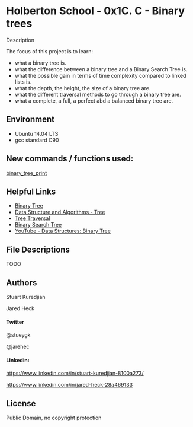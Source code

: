 #  Holberton School - 0x1C. C - Binary trees
Description

The focus of this project is to learn:
* what a binary tree is.
* what the difference between a binary tree and a Binary Search Tree is.
* what the possible gain in terms of time complexity compared to linked lists is.
* what the depth, the height, the size of a binary tree are.
* what the different traversal methods to go through a binary tree are.
* what a complete, a full, a perfect abd a balanced binary tree are.

## Environment
* Ubuntu 14.04 LTS
* gcc standard C90

## New commands / functions used:
[binary_tree_print](https://github.com/holbertonschool/0x1C.c)
## Helpful Links
- [Binary Tree](https://en.wikipedia.org/wiki/Binary_tree)
- [Data Structure and Algorithms - Tree](https://www.tutorialspoint.com/data_structures_algorithms/tree_data_structure.htm)
- [Tree Traversal](https://www.tutorialspoint.com/data_structures_algorithms/tree_traversal.htm)
- [Binary Search Tree](https://en.wikipedia.org/wiki/Binary_search_tree)
- [YouTube - Data Structures:  Binary Tree](https://www.youtube.com/watch?v=H5JubkIy_p8)

## File Descriptions
TODO

## Authors
Stuart Kuredjian

Jared Heck
 
#### Twitter
@stueygk

@jarehec

#### Linkedin: 
https://www.linkedin.com/in/stuart-kuredjian-8100a273/

https://www.linkedin.com/in/jared-heck-28a469133
## License
Public Domain, no copyright protection
